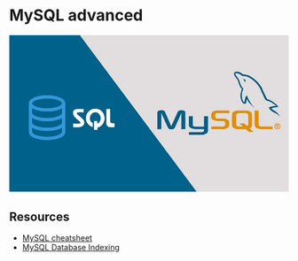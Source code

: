 # MySQL advanced

![MySql](images/0.jpg)

## Resources

- [MySQL cheatsheet](https://devhints.io/mysql)
- [MySQL Database Indexing](https://www.liquidweb.com/kb/mysql-optimization-how-to-leverage-mysql-database-indexing/)
